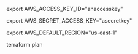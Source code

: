 export AWS_ACCESS_KEY_ID="anaccesskey" 

export AWS_SECRET_ACCESS_KEY="asecretkey"

export AWS_DEFAULT_REGION="us-east-1"

terraform plan
